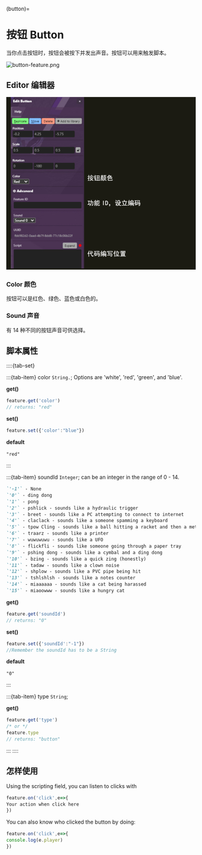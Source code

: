 (button)=
# 按钮 Button

当你点击按钮时，按钮会被按下并发出声音。按钮可以用来触发脚本。

![button-feature.png](https://wiki.cryptovoxels.com/button-feature.png)

## Editor 编辑器

![Alt text](../../_static/img/Features/Button_editor.png)

### Color 颜色

按钮可以是红色、绿色、蓝色或白色的。

### Sound 声音

有 14 种不同的按钮声音可供选择。

## 脚本属性

::::{tab-set}

:::{tab-item} color
`String.`; Options are 'white', 'red', 'green', and 'blue'.

**get()**

```js
feature.get('color')
// returns: "red"
```

**set()**

```js
feature.set({'color':"blue"})
```

**default**

`"red"`

:::

:::{tab-item} soundId
`Integer`; can be an integer in the range of 0 - 14.

```markdown
`'-1'` - None
`'0'` - ding dong
`'1'` - pong
`'2'` - pshlick - sounds like a hydraulic trigger
`'3'` - breet - sounds like a PC attempting to connect to internet
`'4'` - claclack - sounds like a someone spamming a keyboard
`'5'` - tpow Cling - sounds like a ball hitting a racket and then a metal pole
`'6'` - traarz - sounds like a printer
`'7'` - wuwuwuwu - sounds like a UFO
`'8'` - flickfli - sounds like someone going through a paper tray
`'9'` - pshing dong - sounds like a cymbal and a ding dong
`'10'` - bzing - sounds like a quick zing (honestly)
`'11'` - tadaw - sounds like a clown noise
`'12'` - shplow - sounds like a PVC pipe being hit
`'13'` - tshlshlsh - sounds like a notes counter
`'14'` - miaaaaaa - sounds like a cat being harassed
`'15'` - miaoowww - sounds like a hungry cat
```

**get()**

```js
feature.get('soundId')
// returns: "0"
```

**set()**

```js
feature.set({'soundId':"-1"})
//Remember the soundId has to be a String
```

**default**

`"0"`

:::

:::{tab-item} type
`String`; 

**get()**

```js
feature.get('type')
/* or */
feature.type
// returns: "button"
```
:::
::::

## 怎样使用
Using the scripting field, you can listen to clicks with

```js
feature.on('click',e=>{
Your action when click here
})
```

You can also know who clicked the button by doing:

```js
feature.on('click',e=>{
console.log(e.player)
})
```